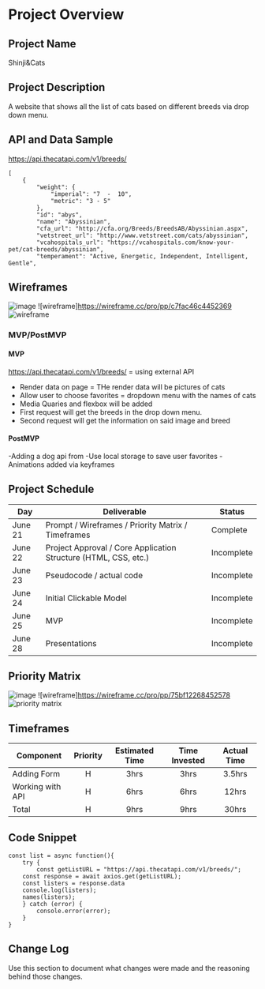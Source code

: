 # Project Overview

## Project Name

Shinji&Cats

## Project Description
A website that shows all the list of cats based on different breeds via drop down menu.


## API and Data Sample

https://api.thecatapi.com/v1/breeds/ 
```
[
    {
        "weight": {
            "imperial": "7  -  10",
            "metric": "3 - 5"
        },
        "id": "abys",
        "name": "Abyssinian",
        "cfa_url": "http://cfa.org/Breeds/BreedsAB/Abyssinian.aspx",
        "vetstreet_url": "http://www.vetstreet.com/cats/abyssinian",
        "vcahospitals_url": "https://vcahospitals.com/know-your-pet/cat-breeds/abyssinian",
        "temperament": "Active, Energetic, Independent, Intelligent, Gentle",
```
## Wireframes

![image](https://user-images.githubusercontent.com/67288133/122973712-887a4380-d35f-11eb-8ae4-a290df12ccb6.png)
![wireframe]https://wireframe.cc/pro/pp/c7fac46c4452369
![wireframe](https://user-images.githubusercontent.com/67288133/122973712-887a4380-d35f-11eb-8ae4-a290df12ccb6.png)

### MVP/PostMVP


#### MVP 


https://api.thecatapi.com/v1/breeds/ = using external API
- Render data on page = THe render data will be pictures of cats 
- Allow user to choose favorites = dropdown menu with the names of cats
- Media Quaries and flexbox will be added
- First request will get the breeds in the drop down menu.
- Second request will get the information on said image and breed

#### PostMVP  


 -Adding a dog api from 
 -Use local storage to save user favorites
 -Animations added via keyframes 

## Project Schedule

|  Day | Deliverable | Status
|---|---| ---|
|June 21| Prompt / Wireframes / Priority Matrix / Timeframes | Complete
|June 22| Project Approval / Core Application Structure (HTML, CSS, etc.) | Incomplete
|June 23| Pseudocode / actual code | Incomplete
|June 24| Initial Clickable Model  | Incomplete
|June 25| MVP | Incomplete
|June 28| Presentations | Incomplete

## Priority Matrix

![image](https://user-images.githubusercontent.com/67288133/122973554-5ec11c80-d35f-11eb-8ebd-8acf8872aba6.png)
![wireframe]https://wireframe.cc/pro/pp/75bf12268452578
![priority matrix](https://user-images.githubusercontent.com/67288133/122973554-5ec11c80-d35f-11eb-8ebd-8acf8872aba6.png)

## Timeframes


| Component | Priority | Estimated Time | Time Invested | Actual Time |
| --- | :---: |  :---: | :---: | :---: |
| Adding Form | H | 3hrs| 3hrs | 3.5hrs |
| Working with API | H | 6hrs| 6hrs | 12hrs |
| Total | H | 9hrs| 9hrs | 30hrs |

## Code Snippet


```
const list = async function(){
    try {
        const getListURL = "https://api.thecatapi.com/v1/breeds/";
    const response = await axios.get(getListURL);
    const listers = response.data
    console.log(listers);
    names(listers);
    } catch (error) {
        console.error(error);
    }
}
```

## Change Log
 Use this section to document what changes were made and the reasoning behind those changes.  
